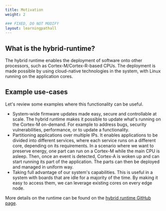 ```yaml
---
title: Motivation
weight: 2

### FIXED, DO NOT MODIFY
layout: learningpathall
---
```


## What is the hybrid-runtime?
The hybrid runtime enables the deployment of software onto other processors, such as Cortex-M/Cortex-R-based CPUs. The deployment is made possible by using cloud-native technologies in the system, with Linux running on the application cores.

## Example use-cases

Let's review some examples where this functionality can be useful.

- System-wide firmware updates made easy, secure and controllable at scale. The hybrid runtime makes it possible to update what's running on the Cortex-M on-demand. For example to address bugs, security vulnerabilities, performance, or to update a functionality.
- Partitioning applications over multiple IPs. It enables applications to be divided into different services, where each service runs on a different core, depending on its requirements. In a scenario where we want to preserve energy, one part can run on a Cortex-M while the main CPU is asleep. Then, once an event is detected, Cortex-A is woken up and can start running its part of the application. The parts can then be deployed and managed in uniform way.
- Taking full advantage of our system's capabilities. This is useful in a system with boards that are idle for a majority of the time. By making it easy to access them, we can leverage existing cores on every edge node.

More details on the runtime can be found on the [hybrid runtime GitHub page](https://github.com/smarter-project/hybrid-runtime.git).

